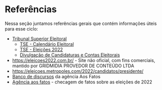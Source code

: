 # Referências

Nessa seção juntamos referências gerais que contém informações úteis para esse ciclo:

- [Tribunal Superior Eleitoral](https://www.tse.jus.br)
    - [TSE - Calendário Eleitoral](https://www.tse.jus.br/eleicoes/calendario-eleitoral/calendario-eleitoral)
    - [TSE - Eleições 2022](https://www.tse.jus.br/eleicoes/eleicoes-2022)
    - [Divulgação de Candidaturas e Contas Eleitorais](https://divulgacandcontas.tse.jus.br/)
- <https://eleicoes2022.com.br/> - Site não oficial, com fins comerciais, mantido por GRIDMIDIA PROVEDOR DE CONTEÚDO LTDA
- <https://eleicoes.metropoles.com/2022/candidatos/presidente/>
- [Banco de discursos](https://escriba.aosfatos.org/banco-de-discursos/) da agência Aos Fatos
- [Agência aos fatos](https://www.aosfatos.org/noticias/eleicoes-2022/) - checagem de fatos sobre as eleições de 2022